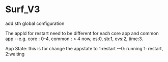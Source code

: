 # Surf_V3
add sth global configuration

The appId for restart need to be different for each core app and common app
	--e.g. core : 0-4, common : > 4
now,
    es:0,
    sb:1, 
    evs:2,
    time:3.

App State:
this is for change the appstate to 1:restart
	--0: running 1: restart, 2:waiting
